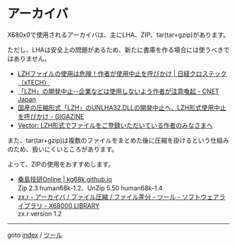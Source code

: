 # アーカイバ

X680x0で使用されるアーカイバは、主にLHA、ZIP、tar(tar+gzip)があります。

ただし、LHAは安全上の問題があるため、新たに書庫を作る場合には使うべきではありません。
* [LZHファイルの使用は危険！作者が使用中止を呼びかけ | 日経クロステック（xTECH）](https://xtech.nikkei.com/it/pc/article/trend/20100810/1026829/)
* [「LZH」の開発中止--企業などは使用しないよう作者が注意喚起 - CNET Japan](https://japan.cnet.com/article/20414735/)
* [国産の圧縮形式「LZH」のUNLHA32.DLLの開発中止へ、LZH形式使用中止を呼びかけ - GIGAZINE](https://gigazine.net/news/20100607-lzh-end/)
* [Vector: LZH形式でファイルをご登録いただいている作者のみなさまへ](http://www.vector.co.jp/for_authors/upload/warn_lzh.html)

また、tar(tar+gzip)は複数のファイルをまとめた後に圧縮を掛けるという仕組みのため、扱いにくいところがあります。

よって、ZIPの使用をおすすめします。


* [桑島技研Online | kg68k.github.io](https://kg68k.github.io/)  
  Zip 2.3 human68k-1.2、UnZip 5.50 human68k-1.4
* [zx.r - アーカイバ / ファイル圧縮 / ファイル差分 - ツール - ソフトウェアライブラリ - X68000 LIBRARY](http://retropc.net/x68000/software/tools/archiver/zx/)  
  zx.r version 1.2


----
goto [index](../README.md) / [ツール](./README.md)
